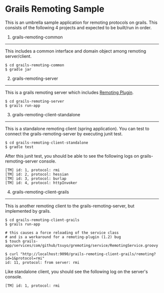 Grails Remoting Sample
======================

This is an umbrella sample application for remoting protocols on grails.
This consists of the following 4 projects and expected to be built/run in order.

1. grails-remoting-common
-------------------------

This includes a common interface and domain object among remoting server/client.

    $ cd grails-remoting-common
    $ gradle jar

2. grails-remoting-server
-------------------------

This is a grails remoting server which includes [Remoting Plugin][1].

    $ cd grails-remoting-server
    $ grails run-app

3. grails-remoting-client-standalone
------------------------------------

This is a standalone remoting client (spring application).
You can test to connect the grails-remoting-server by executing junit test.

    $ cd grails-remoting-client-standalone
    $ gradle test

After this junit test, you should be able to see the following logs
on grails-remoting-server console.

    [TM] id: 1, protocol: rmi
    [TM] id: 2, protocol: hessian
    [TM] id: 3, protocol: burlap
    [TM] id: 4, protocol: httpInvoker

4. grails-remoting-client-grails
--------------------------------

This is another remoting client to the grails-remoting-server,
but implemented by grails.

    $ cd grails-remoting-client-grails
    $ grails run-app

    # this causes a force reloading of the service class
    # and is a workaround for a remoting-plugin (1.2) bug
    $ touch grails-app/services/com/github/tsuyo/gremoting/service/RemotingService.groovy 

    $ curl "http://localhost:9090/grails-remoting-client-grails/remoting?id=1&protocol=rmi"
    id: 11, protocol: from server: rmi

Like standalone client, you should see the following log on the server's console.

    [TM] id: 1, protocol: rmi    

[1]: http://grails.org/plugin/remoting
